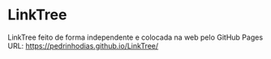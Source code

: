 # LinkTree
 LinkTree feito de forma independente e colocada na web pelo GitHub Pages
 URL: https://pedrinhodias.github.io/LinkTree/
